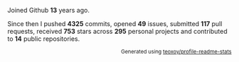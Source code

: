 Joined Github **13** years ago.

Since then I pushed **4325** commits, opened **49** issues, submitted **117** pull requests, received **753** stars across **295** personal projects and contributed to **14** public repositories.

<p align="right"><sub>Generated using <a href="https://github.com/marketplace/actions/profile-readme-stats">teoxoy/profile-readme-stats</a></sub></p>
